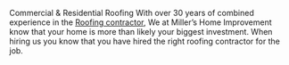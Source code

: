 Commercial & Residential Roofing
With over 30 years of combined experience in the [Roofing contractor](https://www.millershomeimprovement.com/), We at Miller’s Home Improvement know that your home is more than likely your biggest investment. When hiring us you know that you have hired the right roofing contractor for the job.
